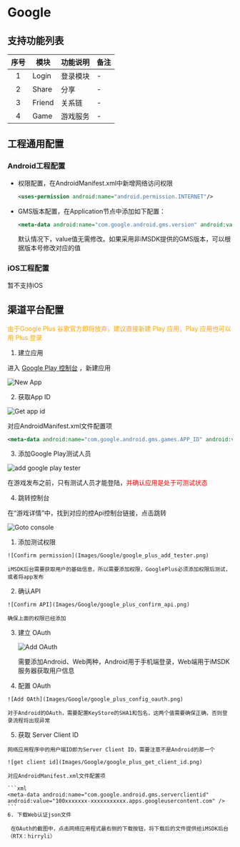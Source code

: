 
# Google

## 支持功能列表

| 序号 | 模块 | 功能说明 | 备注 |
| :--: | -- | ------- | --- |
| 1 | Login | 登录模块 | - |
| 2 | Share | 分享 | - |
| 3 | Friend | 关系链 | - |
| 4 | Game | 游戏服务 | - |

## 工程通用配置

### Android工程配置

* 权限配置，在AndroidManifest.xml中新增网络访问权限

  ```xml
  <uses-permission android:name="android.permission.INTERNET"/>
  ```
  
* GMS版本配置，在Application节点中添加如下配置：
  
  ```xml
  <meta-data android:name="com.google.android.gms.version" android:value="@integer/google_play_services_version" />
  ```
  
  默认情况下，value值无需修改。如果采用非iMSDK提供的GMS版本，可以根据版本号修改对应的值
  
  
### iOS工程配置

暂不支持iOS


## 渠道平台配置

<font color=orange> 由于Google Plus 谷歌官方即将放弃，建议直接新建 Play 应用，Play 应用也可以用 Plus 登录</font>

1. 建立应用

  进入 [Google Play 控制台](https://play.google.com/apps/publish/) ，新建应用

  ![New App](Images/Google/google_play_add_new.png)

2. 获取App ID

  ![Get app id](Images/Google/google_play_app_detail.png)

  对应AndroidManifest.xml文件配置项

  ```xml
  <meta-data android:name="com.google.android.gms.games.APP_ID" android:value="\ {YOUR_APP_ID}" />
  ```

3. 添加Google Play测试人员

  ![add google play tester](Images/Google/google_play_add_tester.jpeg)

  在游戏发布之前，只有测试人员才能登陆，<font color=red>并确认应用是处于可测试状态</font>
  
4. 跳转控制台

  在“游戏详情”中，找到对应的控Api控制台链接，点击跳转

  ![Goto console](Images/Google/google_play_app_goto_console.png)

  1. 添加测试权限

    ![Confirm permission](Images/Google/google_plus_add_tester.png)

    iMSDK后台需要获取用户的基础信息，所以需要添加权限，GooglePlus必须添加权限后测试，或者将app发布

  2. 确认API

    ![Confirm API](Images/Google/google_plus_confirm_api.png)

    确保上面的权限已经添加

  3. 建立 OAuth

     ![Add OAuth](Images/Google/google_plus_add_oauth.png)

     需要添加Android、Web两种，Android用于手机端登录，Web端用于iMSDK服务器获取用户信息

  4. 配置 OAuth

    ![Add OAth](Images/Google/google_plus_config_oauth.png)

    对于Android的OAuth，需要配置KeyStore的SHA1和包名，这两个值需要确保正确，否则登录流程将出现异常

  5. 获取 Server Client ID

    网络应用程序中的用户端ID即为Server Client ID，需要注意不是Android的那一个

    ![get client id](Images/Google/google_plus_get_client_id.png)

    对应AndroidManifest.xml文件配置项

    ```xml
    <meta-data android:name="com.google.android.gms.serverclientid" android:value="100xxxxxxx-xxxxxxxxxxx.apps.googleusercontent.com" />
    ```
    6. 下载Web认证json文件

     在OAuth的截图中，点击网络应用程式最右侧的下载按钮，将下载后的文件提供给iMSDK后台（RTX：hirryli）
